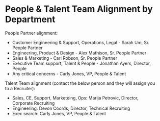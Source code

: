 # People & Talent Team Alignment by Department

People Partner alignment:

- Customer Engineering & Support, Operations, Legal - Sarah Um, Sr. People Partner
- Engineering, Product & Design - Alex Mathison, Sr. People Partner
- Sales & Marketing - Carl Robson, Sr. People Partner
- Executive Team support, Talent & People - Jonathan Ayers, Director, People
- Any critical concerns - Carly Jones, VP, People & Talent

Talent Team alignment (contact the below person and they will assign you to a Recruiter):

- Sales, CE, Support, Marketeing, Ops: Marija Petrovic, Director, Corporate Recruiting
- Engineering: Devon Coords, Director, Technical Recruiting
- Exec search: Carly Jones, VP, People & Talent
